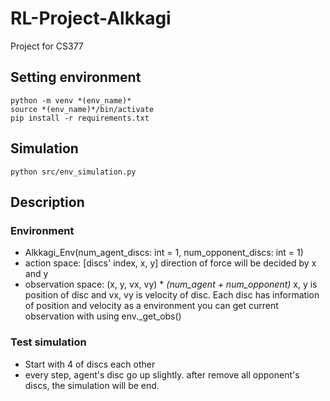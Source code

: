 # RL-Project-Alkkagi

Project for CS377

## Setting environment

```
python -m venv *(env_name)*
source *(env_name)*/bin/activate
pip install -r requirements.txt
```

## Simulation

```
python src/env_simulation.py
```

## Description

### Environment
- Alkkagi_Env(num_agent_discs: int = 1, num_opponent_discs: int = 1)
- action space: [discs' index, x, y]
direction of force will be decided by x and y
- observation space: (x, y, vx, vy) * _(num_agent + num_opponent)_
x, y is position of disc and vx, vy is velocity of disc. Each disc has information of position and velocity as a environment
you can get current observation with using env._get_obs()

### Test simulation
- Start with 4 of discs each other
- every step, agent's disc go up slightly. after remove all opponent's discs, the simulation will be end.